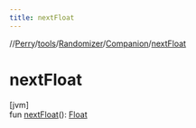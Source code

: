 ```yaml
---
title: nextFloat
---
```

//[Perry](../../../../index.html)/[tools](../../index.html)/[Randomizer](../index.html)/[Companion](index.html)/[nextFloat](next-float.html)



# nextFloat



[jvm]\
fun [nextFloat](next-float.html)(): [Float](https://kotlinlang.org/api/latest/jvm/stdlib/kotlin/-float/index.html)




